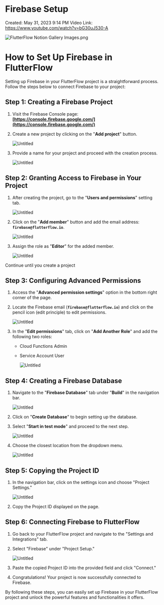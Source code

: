 # Firebase Setup

Created: May 31, 2023 9:14 PM
Video Link: https://www.youtube.com/watch?v=bG30uJ530-A

![FlutterFlow Notion Gallery Images.png](Firebase%20Setup%20c593a204b3e847d5abcd7cd199e4c4fc/FlutterFlow_Notion_Gallery_Images.png)

# **How to Set Up Firebase in FlutterFlow**

Setting up Firebase in your FlutterFlow project is a straightforward process. Follow the steps below to connect Firebase to your project:

## **Step 1: Creating a Firebase Project**

1. Visit the Firebase Console page: **[https://console.firebase.google.com/](https://console.firebase.google.com/)**
2. Create a new project by clicking on the "**Add project**" button.
    
    ![Untitled](Firebase%20Setup%20c593a204b3e847d5abcd7cd199e4c4fc/Untitled.png)
    
3. Provide a name for your project and proceed with the creation process.
    
    ![Untitled](Firebase%20Setup%20c593a204b3e847d5abcd7cd199e4c4fc/Untitled%201.png)
    

## **Step 2: Granting Access to Firebase in Your Project**

1. After creating the project, go to the "**Users and permissions**" setting tab.
    
    ![Untitled](Firebase%20Setup%20c593a204b3e847d5abcd7cd199e4c4fc/Untitled%202.png)
    
2. Click on the "**Add member**" button and add the email address: **`firebase@flutterflow.io`**.
    
    ![Untitled](Firebase%20Setup%20c593a204b3e847d5abcd7cd199e4c4fc/Untitled%203.png)
    
3. Assign the role as "**Editor**" for the added member.
    
    ![Untitled](Firebase%20Setup%20c593a204b3e847d5abcd7cd199e4c4fc/Untitled%204.png)
    

Continue until you create a project

## **Step 3: Configuring Advanced Permissions**

1. Access the "**Advanced permission settings**" option in the bottom right corner of the page.
2. Locate the Firebase email (**`firebase@flutterflow.io`**) and click on the pencil icon (edit principle) to edit permissions.
    
    ![Untitled](Firebase%20Setup%20c593a204b3e847d5abcd7cd199e4c4fc/Untitled%205.png)
    
3. In the "**Edit permissions**" tab, click on "**Add Another Role**" and add the following two roles:
    - Cloud Functions Admin
    - Service Account User
        
        ![Untitled](Firebase%20Setup%20c593a204b3e847d5abcd7cd199e4c4fc/Untitled%206.png)
        

## **Step 4: Creating a Firebase Database**

1. Navigate to the "**Firebase Database**" tab under "**Build**" in the navigation bar.
    
    ![Untitled](Firebase%20Setup%20c593a204b3e847d5abcd7cd199e4c4fc/Untitled%207.png)
    
2. Click on "**Create Database**" to begin setting up the database.
3. Select "**Start in test mode**" and proceed to the next step.
    
    ![Untitled](Firebase%20Setup%20c593a204b3e847d5abcd7cd199e4c4fc/Untitled%208.png)
    
4. Choose the closest location from the dropdown menu.
    
    ![Untitled](Firebase%20Setup%20c593a204b3e847d5abcd7cd199e4c4fc/Untitled%209.png)
    

## **Step 5: Copying the Project ID**

1. In the navigation bar, click on the settings icon and choose "Project Settings."
    
    ![Untitled](Firebase%20Setup%20c593a204b3e847d5abcd7cd199e4c4fc/Untitled%2010.png)
    
2. Copy the Project ID displayed on the page.

## **Step 6: Connecting Firebase to FlutterFlow**

1. Go back to your FlutterFlow project and navigate to the "Settings and Integrations" tab.
2. Select "Firebase" under "Project Setup."
    
    ![Untitled](Firebase%20Setup%20c593a204b3e847d5abcd7cd199e4c4fc/Untitled%2011.png)
    
3. Paste the copied Project ID into the provided field and click "Connect."
4. Congratulations! Your project is now successfully connected to Firebase.

By following these steps, you can easily set up Firebase in your FlutterFlow project and unlock the powerful features and functionalities it offers.
